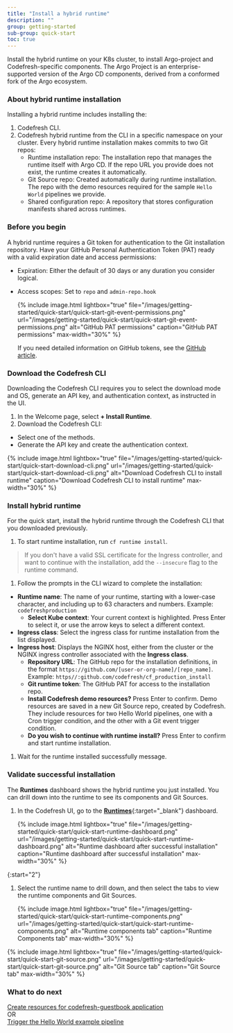 ```yaml
---
title: "Install a hybrid runtime"
description: ""
group: getting-started
sub-group: quick-start
toc: true
---
```



Install the hybrid runtime on your K8s cluster, to install Argo-project and Codefresh-specific components. The Argo Project is an enterprise-supported version of the Argo CD components, derived from a conformed fork of the Argo ecosystem.

### About hybrid runtime installation
Installing a hybrid runtime includes installing the:  
1. Codefresh CLI.  
2. Codefresh hybrid runtime from the CLI in a specific namespace on your cluster. 
  Every hybrid runtime installation makes commits to two Git repos: 
   * Runtime installation repo: The installation repo that manages the runtime itself with Argo CD. If the repo URL you provide does not exist, the runtime creates it automatically.   
   * Git Source repo: Created automatically during runtime installation. The repo with the demo resources required for the sample `Hello World` pipelines we provide. 
   * Shared configuration repo: A repository that stores configuration manifests shared across runtimes.

### Before you begin
A hybrid runtime requires a Git token for authentication to the Git installation repository.
Have your GitHub Personal Authentication Token (PAT) ready with a valid expiration date and access permissions:
* Expiration: Either the default of 30 days or any duration you consider logical.
* Access scopes: Set to `repo` and `admin-repo.hook`

  {% include 
   image.html 
   lightbox="true" 
   file="/images/getting-started/quick-start/quick-start-git-event-permissions.png" 
   url="/images/getting-started/quick-start/quick-start-git-event-permissions.png" 
   alt="GitHub PAT permissions" 
   caption="GitHub PAT permissions"
   max-width="30%" 
   %}  

  If you need detailed information on GitHub tokens, see the [GitHub article](https://docs.github.com/en/authentication/keeping-your-account-and-data-secure/creating-a-personal-access-token).

### Download the Codefresh CLI
Downloading the Codefresh CLI requires you to select the download mode and OS, generate an API key, and authentication context, as instructed in the UI.
1. In the Welcome page, select **+ Install Runtime**.
1. Download the Codefresh CLI:
  * Select one of the methods. 
  * Generate the API key and create the authentication context. 

   {% include 
   image.html 
   lightbox="true" 
   file="/images/getting-started/quick-start/quick-start-download-cli.png" 
   url="/images/getting-started/quick-start/quick-start-download-cli.png"
   alt="Download Codefresh CLI to install runtime" 
   caption="Download Codefresh CLI to install runtime"
   max-width="30%" 
   %} 
### Install hybrid runtime
For the quick start, install the hybrid runtime through the Codefresh CLI that you downloaded previously. 

1. To start runtime installation, run `cf runtime install`.  
  >If you don't have a valid SSL certificate for the Ingress controller, and want to continue with the installation, add the `--insecure` flag to the runtime command. 
1. Follow the prompts in the CLI wizard to complete the installation:
  * **Runtime name**: The name of your runtime, starting with a lower-case character, and including up to 63 characters and numbers. Example: `codefreshproduction`
	* **Select Kube context**: Your current context is highlighted. Press Enter to select it, or use the arrow keys to select a different context. 
  * **Ingress class**: Select the ingress class for runtime installation from the list displayed. 
  * **Ingress host**: Displays the NGINX host, either from the cluster or the NGINX ingress controller associated with the **Ingress class**. 
	* **Repository URL**: The GitHub repo for the installation definitions, in the format `https://github.com/[user-or-org-name]/[repo_name]`. Example: `https//:github.com/codefresh/cf_production_install`
	* **Git runtime token**: The GitHub PAT for access to the installation repo.
	* **Install Codefresh demo resources?** Press Enter to confirm. Demo resources are saved in a new Git Source repo, created by Codefresh. They include resources for two Hello World pipelines, one with a Cron trigger condition, and the other with a Git event trigger condition.
	* **Do you wish to continue with runtime install?** Press Enter to confirm and start runtime installation.
1. Wait for the runtime installed successfully message.

### Validate successful installation 
The **Runtimes** dashboard shows the hybrid runtime you just installed. You can drill down into the runtime to see its components and Git Sources.   

1. In the Codefresh UI, go to the [**Runtimes**](https://g.codefresh.io/2.0/account-settings/runtimes){:target="\_blank"} dashboard.  

   {% include 
   image.html 
   lightbox="true" 
   file="/images/getting-started/quick-start/quick-start-runtime-dashboard.png" 
   url="/images/getting-started/quick-start/quick-start-runtime-dashboard.png"
   alt="Runtime dashboard after successful installation" 
   caption="Runtime dashboard after successful installation"
   max-width="30%" 
   %} 

{:start="2"}
1. Select the runtime name to drill down, and then select the tabs to view the runtime components and Git Sources.

     {% include 
   image.html 
   lightbox="true" 
   file="/images/getting-started/quick-start/quick-start-runtime-components.png" 
   url="/images/getting-started/quick-start/quick-start-runtime-components.png"
   alt="Runtime components tab" 
   caption="Runtime Components tab"
   max-width="30%" 
   %} 

  {% include 
   image.html 
   lightbox="true" 
   file="/images/getting-started/quick-start/quick-start-git-source.png" 
   url="/images/getting-started/quick-start/quick-start-git-source.png"
   alt="Git Source tab" 
   caption="Git Source tab"
   max-width="30%" 
   %} 

### What to do next
[Create resources for codefresh-guestbook application]({{site.baseurl}}/docs/getting-started/quick-start/create-app-specs)  
OR  
[Trigger the Hello World example pipeline]({{site.baseurl}}/docs/getting-started/quick-start/hello-world)
